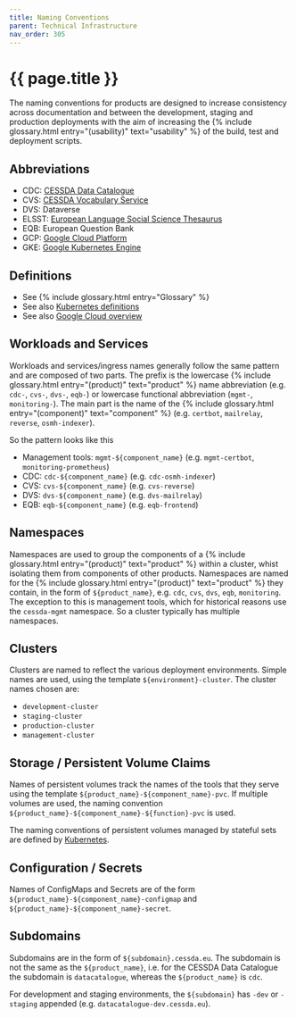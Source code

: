 ```yaml
---
title: Naming Conventions
parent: Technical Infrastructure
nav_order: 305
---
```


# {{ page.title }}

The naming conventions for products are designed to increase consistency across documentation and between the development,
staging and production deployments with the aim of increasing the {% include glossary.html entry="(usability)" text="usability" %}
of the build, test and deployment scripts.

## Abbreviations

- CDC: [CESSDA Data Catalogue](https://datacatalogue.cessda.eu/)
- CVS: [CESSDA Vocabulary Service](https://vocabularies.cessda.eu/)
- DVS: Dataverse
- ELSST: [European Language Social Science Thesaurus](https://elsst.cessda.eu/)
- EQB: European Question Bank
- GCP: [Google Cloud Platform](https://cloud.google.com)
- GKE: [Google Kubernetes Engine](https://console.cloud.google.com/kubernetes/)

## Definitions

- See {% include glossary.html entry="Glossary" %}
- See also [Kubernetes definitions](https://kubernetes.io/docs/concepts/overview/components/)
- See also [Google Cloud overview](https://cloud.google.com/docs/overview/)

## Workloads and Services

Workloads and services/ingress names generally follow the same pattern and are composed of two parts.
The prefix is the lowercase  {% include glossary.html entry="(product)" text="product" %} name abbreviation (e.g. `cdc-`, `cvs-`, `dvs-`, `eqb-`)
or lowercase functional abbreviation (`mgmt-`, `monitoring-`). The main part is the name of
the  {% include glossary.html entry="(component)" text="component" %} (e.g. `certbot`, `mailrelay`, `reverse`, `osmh-indexer`).

So the pattern looks like this

- Management tools: `mgmt-${component_name}` (e.g. `mgmt-certbot`, `monitoring-prometheus`)
- CDC: `cdc-${component_name}` (e.g. `cdc-osmh-indexer`)
- CVS: `cvs-${component_name}` (e.g. `cvs-reverse`)
- DVS: `dvs-${component_name}` (e.g. `dvs-mailrelay`)
- EQB: `eqb-${component_name}` (e.g. `eqb-frontend`)

## Namespaces

Namespaces are used to group the components of a  {% include glossary.html entry="(product)" text="product" %}
within a cluster, whist isolating them from components of other products.
Namespaces are named for the  {% include glossary.html entry="(product)" text="product" %} they contain,
in the form of `${product_name}`, e.g. `cdc`, `cvs`, `dvs`, `eqb`, `monitoring`.
The exception to this is management tools, which for historical reasons use the `cessda-mgmt` namespace.
So a cluster typically has multiple namespaces.

## Clusters

Clusters are named to reflect the various deployment environments. Simple names are used, using the template `${environment}-cluster`.
The cluster names chosen are:

- `development-cluster`
- `staging-cluster`
- `production-cluster`
- `management-cluster`

## Storage / Persistent Volume Claims

Names of persistent volumes track the names of the tools that they serve using the template `${product_name}-${component_name}-pvc`.
If multiple volumes are used, the naming convention `${product_name}-${component_name}-${function}-pvc` is used.

The naming conventions of persistent volumes managed by stateful sets are defined by
[Kubernetes](https://kubernetes.io/docs/concepts/workloads/controllers/statefulset/#volume-claim-templates).

## Configuration / Secrets

Names of ConfigMaps and Secrets are of the form `${product_name}-${component_name}-configmap` and `${product_name}-${component_name}-secret`.

## Subdomains

Subdomains are in the form of `${subdomain}.cessda.eu`. The subdomain is not the same as the `${product_name}`,
i.e. for the CESSDA Data Catalogue the subdomain is `datacatalogue`, whereas the `${product_name}` is `cdc`.

For development and staging environments, the `${subdomain}` has `-dev` or `-staging` appended (e.g. `datacatalogue-dev.cessda.eu`).
